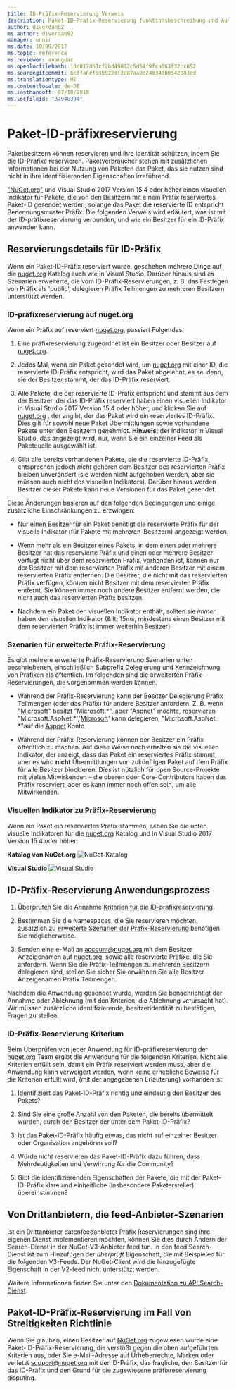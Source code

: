 ```yaml
---
title: ID-Präfix-Reservierung Verweis
description: Paket-ID-Präfix-Reservierung funktionsbeschreibung und Autor-Handbuch.
author: diverdan92
ms.author: diverdan92
manager: unnir
ms.date: 10/09/2017
ms.topic: reference
ms.reviewer: ananguar
ms.openlocfilehash: 10d017d67cf2bd49812c5d54f9fca063f32cc052
ms.sourcegitcommit: 6cffa6ef59b922df2d87aa9c24034d00542983cd
ms.translationtype: MT
ms.contentlocale: de-DE
ms.lasthandoff: 07/10/2018
ms.locfileid: "37948394"
---
```

# <a name="package-id-prefix-reservation"></a>Paket-ID-präfixreservierung

Paketbesitzern können reservieren und ihre Identität schützen, indem Sie die ID-Präfixe reservieren. Paketverbraucher stehen mit zusätzlichen Informationen bei der Nutzung von Paketen das Paket, das sie nutzen sind nicht in ihre identifizierenden Eigenschaften irreführend. 

["NuGet.org"](https://www.nuget.org/) und Visual Studio 2017 Version 15.4 oder höher einen visuellen Indikator für Pakete, die von den Besitzern mit einem Präfix reserviertes Paket-ID gesendet werden, solange das Paket die reservierte ID entspricht Benennungsmuster Präfix. Die folgenden Verweis wird erläutert, was ist mit der ID-präfixreservierung verbunden, und wie ein Besitzer für ein ID-Präfix anwenden kann.

## <a name="id-prefix-reservation-details"></a>Reservierungsdetails für ID-Präfix

Wenn ein Paket-ID-Präfix reserviert wurde, geschehen mehrere Dinge auf die [nuget.org](https://www.nuget.org/) Katalog auch wie in Visual Studio. Darüber hinaus sind es Szenarien erweiterte, die vom ID-Präfix-Reservierungen, z. B. das Festlegen von Präfix als 'public', delegieren Präfix Teilmengen zu mehreren Besitzern unterstützt werden.

### <a name="id-prefix-reservation-on-nugetorg"></a>ID-präfixreservierung auf nuget.org

Wenn ein Präfix auf reserviert [nuget.org](https://www.nuget.org/), passiert Folgendes:

1. Eine präfixreservierung zugeordnet ist ein Besitzer oder Besitzer auf [nuget.org](https://www.nuget.org/).

1. Jedes Mal, wenn ein Paket gesendet wird, um [nuget.org](https://www.nuget.org/) mit einer ID, die reservierte ID-Präfix entspricht, wird das Paket abgelehnt, es sei denn, sie der Besitzer stammt, der das ID-Präfix reserviert.

1. Alle Pakete, die der reservierte ID-Präfix entspricht und stammt aus dem der Besitzer, der das ID-Präfix reserviert haben einen visuellen Indikator in Visual Studio 2017 Version 15.4 oder höher, und klicken Sie auf [nuget.org](https://www.nuget.org/) , der angibt, der das Paket wird ein reserviertes ID-Präfix. Dies gilt für sowohl neue Paket Übermittlungen sowie vorhandene Pakete unter den Besitzern genehmigt. **Hinweis:** der Indikator in Visual Studio, das angezeigt wird, nur, wenn Sie ein einzelner Feed als Paketquelle ausgewählt ist.

1. Gibt alle bereits vorhandenen Pakete, die die reservierte ID-Präfix, entsprechen jedoch *nicht* gehören dem Besitzer des reservierten Präfix bleiben unverändert (sie werden nicht aufgehoben werden, aber sie müssen auch nicht des visuellen Indikators). Darüber hinaus werden Besitzer dieser Pakete kann neue Versionen für das Paket gesendet.

Diese Änderungen basieren auf den folgenden Bedingungen und einige zusätzliche Einschränkungen zu erzwingen:

- Nur einen Besitzer für ein Paket benötigt die reservierte Präfix für der visuelle Indikator (für Pakete mit mehreren-Besitzern) angezeigt werden.

- Wenn mehr als ein Besitzer eines Pakets, in dem einen oder mehrere Besitzer hat das reservierte Präfix und einen oder mehrere Besitzer verfügt nicht über dem reservierten Präfix, vorhanden ist, können nur der Besitzer mit dem reservierten Präfix mit anderen Besitzer mit einem reservierten Präfix entfernen. Die Besitzer, die nicht mit das reservierten Präfix verfügen, können nicht Besitzer mit dem reservierten Präfix entfernt. Sie können immer noch andere Besitzer entfernt werden, die nicht auch das reservierten Präfix besitzen.

- Nachdem ein Paket den visuellen Indikator enthält, sollten sie *immer* haben den visuellen Indikator (& lt; 15ms, mindestens einen Besitzer mit dem reservierten Präfix ist immer weiterhin Besitzer)

### <a name="advanced-prefix-reservation-scenarios"></a>Szenarien für erweiterte Präfix-Reservierung

Es gibt mehrere erweiterte Präfix-Reservierung Szenarien unten beschriebenen, einschließlich Subprefix Delegierung und Kennzeichnung von Präfixen als öffentlich. Im folgenden sind die erweiterten Präfix-Reservierungen, die vorgenommen werden können. 

- Während der Präfix-Reservierung kann der Besitzer Delegierung Präfix Teilmengen (oder das Präfix) für andere Besitzer anfordern. Z. B. wenn "[Microsoft](https://www.nuget.org/profiles/microsoft)" besitzt "Microsoft.\*", aber "[Aspnet](https://www.nuget.org/profiles/aspnet)" möchte, reservieren "Microsoft.AspNet.\*','[Microsoft](https://www.nuget.org/profiles/microsoft)' kann delegieren, "Microsoft.AspNet. \*"auf die [Aspnet](https://www.nuget.org/profiles/aspnet) Konto.

- Während der Präfix-Reservierung können der Besitzer ein Präfix öffentlich zu machen. Auf diese Weise noch erhalten sie die visuellen Indikator, der anzeigt, dass das Paket ein reserviertes Präfix stammt, aber es wird **nicht** Übermittlungen von zukünftigen Paket auf dem Präfix für alle Besitzer blockieren. Dies ist nützlich für open Source-Projekte mit vielen Mitwirkenden – die oberen oder Core-Contributors haben das Präfix reserviert, aber es kann immer noch offen sein, um alle Mitwirkenden. 

### <a name="prefix-reservation-visual-indicator"></a>Visuellen Indikator zu Präfix-Reservierung

Wenn ein Paket ein reserviertes Präfix stammen, sehen Sie die unten visuelle Indikatoren für die [nuget.org](https://www.nuget.org/) Katalog und in Visual Studio 2017 Version 15.4 oder höher:

**Katalog von NuGet.org**
![NuGet-Katalog](media/nuget-gallery-reserved-prefix.png)

**Visual Studio**
![Visual Studio](media/visual-studio-reserved-prefix.png)

## <a name="id-prefix-reservation-application-process"></a>ID-Präfix-Reservierung Anwendungsprozess

1. Überprüfen Sie die Annahme [Kriterien für die ID-präfixreservierung](#id-prefix-reservation-criteria).

2. Bestimmen Sie die Namespaces, die Sie reservieren möchten, zusätzlich zu [erweiterte Szenarien der Präfix-Reservierung](#advanced-prefix-reservation-scenarios) benötigen Sie möglicherweise.

3. Senden eine e-Mail an [ account@nuget.org ](mailto:account@nuget.org) mit dem Besitzer Anzeigenamen auf [nuget.org](https://www.nuget.org/), sowie alle reservierte Präfixe, die Sie anfordern. Wenn Sie die Präfix-Teilmengen zu mehreren Besitzern delegieren sind, stellen Sie sicher Sie erwähnen Sie alle Besitzer Anzeigenamen Präfix Teilmengen.

Nachdem die Anwendung gesendet wurde, werden Sie benachrichtigt der Annahme oder Ablehnung (mit den Kriterien, die Ablehnung verursacht hat). Wir müssen zusätzliche identifizierende, besitzeridentität zu bestätigen, Fragen zu stellen.

### <a name="id-prefix-reservation-criteria"></a>ID-Präfix-Reservierung Kriterium

Beim Überprüfen von jeder Anwendung für ID-präfixreservierung der [nuget.org](https://www.nuget.org/) Team ergibt die Anwendung für die folgenden Kriterien. Nicht alle Kriterien erfüllt sein, damit ein Präfix reserviert werden muss, aber die Anwendung kann verweigert werden, wenn keine erhebliche Beweise für die Kriterien erfüllt wird, (mit der angegebenen Erläuterung) vorhanden ist:

1. Identifiziert das Paket-ID-Präfix richtig und eindeutig den Besitzer des Pakets?

1. Sind Sie eine große Anzahl von den Paketen, die bereits übermittelt wurden, durch den Besitzer der unter dem Paket-ID-Präfix?

1. Ist das Paket-ID-Präfix häufig etwas, das nicht auf einzelner Besitzer oder Organisation angehören soll?

1. Würde *nicht* reservieren das Paket-ID-Präfix dazu führen, dass Mehrdeutigkeiten und Verwirrung für die Community?

1. Gibt die identifizierenden Eigenschaften der Pakete, die mit der Paket-ID-Präfix klare und einheitliche (insbesondere Paketersteller) übereinstimmen?

## <a name="third-party-feed-provider-scenarios"></a>Von Drittanbietern, die feed-Anbieter-Szenarien

Ist ein Drittanbieter datenfeedanbieter Präfix Reservierungen sind ihre eigenen Dienst implementieren möchten, können Sie dies durch Ändern der Search-Dienst in der NuGet-V3-Anbieter feed tun. In den feed Search-Dienst ist zum Hinzufügen der *überprüft* Eigenschaft, die mit Beispielen für die folgenden V3-Feeds. Der NuGet-Client wird die hinzugefügte Eigenschaft in der V2-feed nicht unterstützt werden.

Weitere Informationen finden Sie unter den [Dokumentation zu API Search-Dienst](../api/search-query-service-resource.md).

## <a name="package-id-prefix-reservation-dispute-policy"></a>Paket-ID-Präfix-Reservierung im Fall von Streitigkeiten Richtlinie
Wenn Sie glauben, einen Besitzer auf [NuGet.org](https://www.nuget.org) zugewiesen wurde eine Paket-ID-Präfix-Reservierung, die verstößt gegen die oben aufgeführten Kriterien aus, oder Sie e-Mail-Adresse auf Urheberrechte, Marken oder verletzt [ support@nuget.org ](mailto:support@nuget.org)mit der ID-Präfix, das fragliche, den Besitzer für das ID-Präfix und den Grund für die zugewiesene präfixreservierung disputing.


